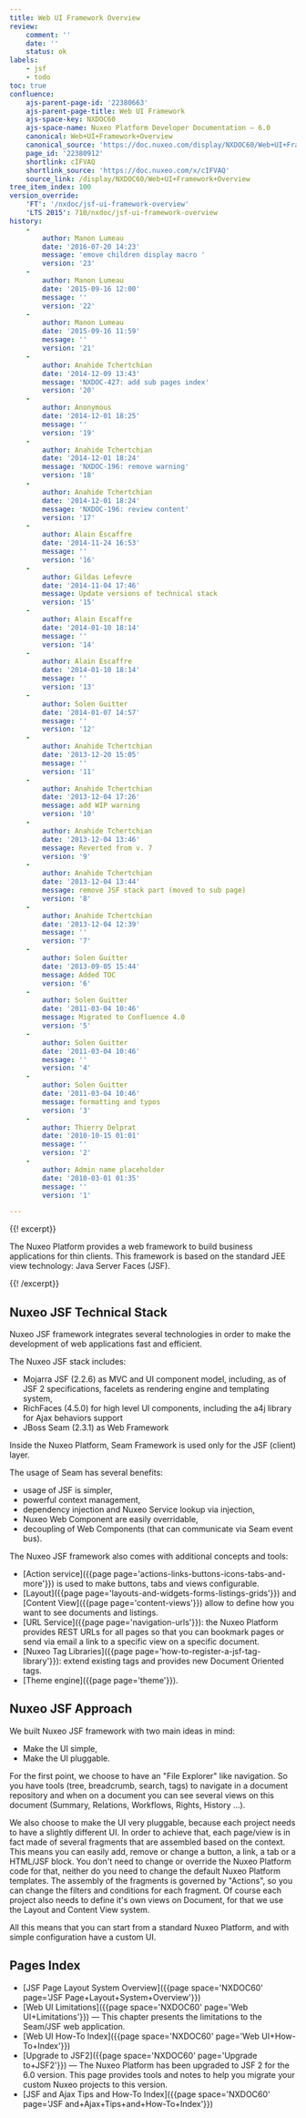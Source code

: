 ```yaml
---
title: Web UI Framework Overview
review:
    comment: ''
    date: ''
    status: ok
labels:
    - jsf
    - todo
toc: true
confluence:
    ajs-parent-page-id: '22380663'
    ajs-parent-page-title: Web UI Framework
    ajs-space-key: NXDOC60
    ajs-space-name: Nuxeo Platform Developer Documentation — 6.0
    canonical: Web+UI+Framework+Overview
    canonical_source: 'https://doc.nuxeo.com/display/NXDOC60/Web+UI+Framework+Overview'
    page_id: '22380912'
    shortlink: cIFVAQ
    shortlink_source: 'https://doc.nuxeo.com/x/cIFVAQ'
    source_link: /display/NXDOC60/Web+UI+Framework+Overview
tree_item_index: 100
version_override:
    'FT': '/nxdoc/jsf-ui-framework-overview'
    'LTS 2015': 710/nxdoc/jsf-ui-framework-overview
history:
    -
        author: Manon Lumeau
        date: '2016-07-20 14:23'
        message: 'emove children display macro '
        version: '23'
    -
        author: Manon Lumeau
        date: '2015-09-16 12:00'
        message: ''
        version: '22'
    -
        author: Manon Lumeau
        date: '2015-09-16 11:59'
        message: ''
        version: '21'
    -
        author: Anahide Tchertchian
        date: '2014-12-09 13:43'
        message: 'NXDOC-427: add sub pages index'
        version: '20'
    -
        author: Anonymous
        date: '2014-12-01 18:25'
        message: ''
        version: '19'
    -
        author: Anahide Tchertchian
        date: '2014-12-01 18:24'
        message: 'NXDOC-196: remove warning'
        version: '18'
    -
        author: Anahide Tchertchian
        date: '2014-12-01 18:24'
        message: 'NXDOC-196: review content'
        version: '17'
    -
        author: Alain Escaffre
        date: '2014-11-24 16:53'
        message: ''
        version: '16'
    -
        author: Gildas Lefevre
        date: '2014-11-04 17:46'
        message: Update versions of technical stack
        version: '15'
    -
        author: Alain Escaffre
        date: '2014-01-10 18:14'
        message: ''
        version: '14'
    -
        author: Alain Escaffre
        date: '2014-01-10 18:14'
        message: ''
        version: '13'
    -
        author: Solen Guitter
        date: '2014-01-07 14:57'
        message: ''
        version: '12'
    -
        author: Anahide Tchertchian
        date: '2013-12-20 15:05'
        message: ''
        version: '11'
    -
        author: Anahide Tchertchian
        date: '2013-12-04 17:26'
        message: add WIP warning
        version: '10'
    -
        author: Anahide Tchertchian
        date: '2013-12-04 13:46'
        message: Reverted from v. 7
        version: '9'
    -
        author: Anahide Tchertchian
        date: '2013-12-04 13:44'
        message: remove JSF stack part (moved to sub page)
        version: '8'
    -
        author: Anahide Tchertchian
        date: '2013-12-04 12:39'
        message: ''
        version: '7'
    -
        author: Solen Guitter
        date: '2013-09-05 15:44'
        message: Added TOC
        version: '6'
    -
        author: Solen Guitter
        date: '2011-03-04 10:46'
        message: Migrated to Confluence 4.0
        version: '5'
    -
        author: Solen Guitter
        date: '2011-03-04 10:46'
        message: ''
        version: '4'
    -
        author: Solen Guitter
        date: '2011-03-04 10:46'
        message: formatting and typos
        version: '3'
    -
        author: Thierry Delprat
        date: '2010-10-15 01:01'
        message: ''
        version: '2'
    -
        author: Admin name placeholder
        date: '2010-03-01 01:35'
        message: ''
        version: '1'

---
```

{{! excerpt}}

The Nuxeo Platform provides a web framework to build business applications for thin clients. This framework is based on the standard JEE view technology: Java Server Faces (JSF).

{{! /excerpt}}

## Nuxeo JSF Technical Stack

Nuxeo JSF framework integrates several technologies in order to make the development of web applications fast and efficient.

The Nuxeo JSF stack includes:

*   Mojarra JSF (2.2.6) as MVC and UI component model, including, as of JSF 2 specifications, facelets as rendering engine and templating system,
*   RichFaces (4.5.0) for high level UI components, including the a4j library for Ajax behaviors support
*   JBoss Seam (2.3.1) as Web Framework

Inside the Nuxeo Platform, Seam Framework is used only for the JSF (client) layer.

The usage of Seam has several benefits:

*   usage of JSF is simpler,
*   powerful context management,
*   dependency injection and Nuxeo Service lookup via injection,
*   Nuxeo Web Component are easily overridable,
*   decoupling of Web Components (that can communicate via Seam event bus).

The Nuxeo JSF framework also comes with additional concepts and tools:

*   [Action service]({{page page='actions-links-buttons-icons-tabs-and-more'}}) is used to make buttons, tabs and views configurable.
*   [Layout]({{page page='layouts-and-widgets-forms-listings-grids'}}) and [Content View]({{page page='content-views'}}) allow to define how you want to see documents and listings.
*   [URL Service]({{page page='navigation-urls'}}): the Nuxeo Platform provides REST URLs for all pages so that you can bookmark pages or send via email a link to a specific view on a specific document.
*   [Nuxeo Tag Libraries]({{page page='how-to-register-a-jsf-tag-library'}}): extend existing tags and provides new Document Oriented tags.
*   [Theme engine]({{page page='theme'}}).

## Nuxeo JSF Approach

We built Nuxeo JSF framework with two main ideas in mind:

*   Make the UI simple,
*   Make the UI pluggable.

For the first point, we choose to have an "File Explorer" like navigation. So you have tools (tree, breadcrumb, search, tags) to navigate in a document repository and when on a document you can see several views on this document (Summary, Relations, Workflows, Rights, History ...).

We also choose to make the UI very pluggable, because each project needs to have a slightly different UI. In order to achieve that, each page/view is in fact made of several fragments that are assembled based on the context. This means you can easily add, remove or change a button, a link, a tab or a HTML/JSF block. You don't need to change or override the Nuxeo Platform code for that, neither do you need to change the default Nuxeo Platform templates. The assembly of the fragments is governed by "Actions", so you can change the filters and conditions for each fragment. Of course each project also needs to define it's own views on Document, for that we use the Layout and Content View system.

All this means that you can start from a standard Nuxeo Platform, and with simple configuration have a custom UI.

## Pages Index

*   [JSF Page Layout System Overview]({{page space='NXDOC60' page='JSF Page+Layout+System+Overview'}})
*   [Web UI Limitations]({{page space='NXDOC60' page='Web UI+Limitations'}})&nbsp;&mdash;&nbsp;<span class="smalltext">This chapter presents the limitations to the Seam/JSF web application.</span>
*   [Web UI How-To Index]({{page space='NXDOC60' page='Web UI+How-To+Index'}})
*   [Upgrade to JSF2]({{page space='NXDOC60' page='Upgrade to+JSF2'}})&nbsp;&mdash;&nbsp;<span class="smalltext">The Nuxeo Platform has been upgraded to JSF 2 for the 6.0 version. This page provides tools and notes to help you migrate your custom Nuxeo projects to this version.</span>
*   [JSF and Ajax Tips and How-To Index]({{page space='NXDOC60' page='JSF and+Ajax+Tips+and+How-To+Index'}})
